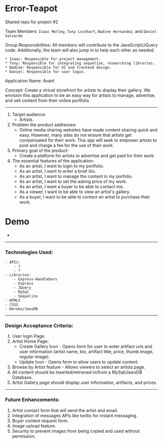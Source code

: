 # Error-Teapot
Shared repo for project #2

Team Members: `Isaac Motley`, `Tony Lockhart`, `Nadine Hernandez`, and `Daniel Valverde`

Group Responsibilities:  All members will contribute to the JavaScript/JQuery code.  Additionally, the team will also jump in to help each other as needed.

    * Isaac: Responsible for project management. 
    * Tony: Responsible for integrating sequelize, researching libraries.
    * Nadine: Responsible for UI and frontend design.
    * Daniel: Responsible for user login.

Application Name: Avant

Concept: Create a virtual storefront for artists to display their gallery.  We envision this application to be an easy way for artists to manage, advertise, and sell content from their online portfolio.

- - -
1. Target audience:
    - Artists.
2. Problem the product addresses:
    - Online media sharing websites have made content sharing quick and easy.  However, many sites do not ensure that artists get compensated for their work.  This app will seek to empower artists to post and charge a fee for the use of their work. 
3. Primary goal of the product:
    - Create a platform for artists to advertise and get paid for their work.
4. The essential features of the application:
    - As an artist, I want to login to my portfolio.
    - As an artist, I want to enter a brief bio.
    - As an artist, I want to manage the content in my porfolio.
    - As an artist, I want to set the asking price of my work.
    - As an artist, I want a buyer to be able to contact me.
    - As a viewer, I want to be able to view an artist's gallery.
    - As a buyer, I want to be able to contact an artist to purchase their work.
# Demo

* 
- - -
### Technologies Used:
    - APIs:
        - ?
        - ?
    - Libraries:
        - Express-Handlebars
        - Express
        - JQuery
        - MySql
        - Sequelize
    - HTML5
    - CSS3
    - Heroku/JawsDB

- - -
### Design Acceptance Criteria:
1. User login Page.
2. Artist Home Page:
    - Create Gallery Icon -  Opens form for user to enter artifact urls and user information (artist name, bio, artifact title, price, thumb image, regular image).
    - Update Icon - Opens form to allow users to update content.
3. Browse by Artist feature - Allows viewers to select an artists page.
4. All content should be inserted/retrieved in/from a MySql/JawsDB Database.
5. Artist Gallery page should display user information, artifacts, and prices.
- - -
### Future Enhancements:
1. Artist contact form that will send the artist and email.
2. Integration of messages APIs like twillio for instant messaging.
3. Buyer content request form.
4. Image upload feature.
5. Security to prevent images from being copied and used without permission.

